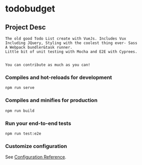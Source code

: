# todobudget

## Project Desc
```
The old good Todo List create with VueJs. Includes Vux
Including JQuery, Styling with the coolest thing ever- Sass
A Webpack bundler&task runner.
Little bit of unit testing with Mocha and E2E with Cyprees.


You can contribute as much as you can! 
```

### Compiles and hot-reloads for development
```
npm run serve
```

### Compiles and minifies for production
```
npm run build
```

### Run your end-to-end tests
```
npm run test:e2e
```

### Customize configuration
See [Configuration Reference](https://cli.vuejs.org/config/).
